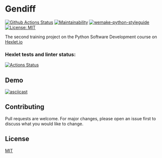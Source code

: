 # Gendiff
[![Github Actions Status](https://github.com/bayborodin/python-project-lvl2/workflows/Python%20CI/badge.svg)](https://github.com/bayborodin/python-project-lvl2/actions)
[![Maintainability](https://api.codeclimate.com/v1/badges/a4bb2bcb4ba0d791eb18/maintainability)](https://codeclimate.com/github/bayborodin/python-project-lvl2/maintainability)
[![wemake-python-styleguide](https://img.shields.io/badge/style-wemake-000000.svg)](https://github.com/wemake-services/wemake-python-styleguide)
[![License: MIT](https://img.shields.io/badge/License-MIT-yellow.svg)](https://opensource.org/licenses/MIT)

The second training project on the Python Software Development course on [Hexlet.io](https://ru.hexlet.io/professions/python/projects/50)


### Hexlet tests and linter status:
[![Actions Status](https://github.com/bayborodin/python-project-lvl2/workflows/hexlet-check/badge.svg)](https://github.com/bayborodin/python-project-lvl2/actions)

## Demo
[![asciicast](https://asciinema.org/a/MfOZcLZQlgldKEGHyAAIwS8vf.svg)](https://asciinema.org/a/MfOZcLZQlgldKEGHyAAIwS8vf)

## Contributing
Pull requests are welcome. For major changes, please open an issue first to discuss what you would like to change.

## License
[MIT](https://choosealicense.com/licenses/mit/)
